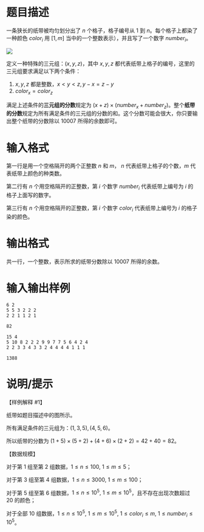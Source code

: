 # 题目描述

一条狭长的纸带被均匀划分出了 $n$ 个格子，格子编号从 $1$ 到 $n$。每个格子上都染了一种颜色 $color_i$ 用 $[1,m]$ 当中的一个整数表示），并且写了一个数字 $number_i$。

![](file://sum.png)

定义一种特殊的三元组：$(x,y,z)$，其中 $x,y,z$ 都代表纸带上格子的编号，这里的三元组要求满足以下两个条件：

1. $x,y,z$ 都是整数，$x<y<z,y-x=z-y$
2. $color_x = color_z$

满足上述条件的**三元组的分数**规定为 $(x+z) \times (number_x+number_z)$。整个**纸带的分数**规定为所有满足条件的三元组的分数的和。这个分数可能会很大，你只要输出整个纸带的分数除以 $10007$ 所得的余数即可。

# 输入格式

第一行是用一个空格隔开的两个正整数 $n$ 和 $m$， $n$ 代表纸带上格子的个数，$m$ 代表纸带上颜色的种类数。

第二行有 $n$ 个用空格隔开的正整数，第 $i$ 个数字 $number_i$ 代表纸带上编号为 $i$ 的格子上面写的数字。

第三行有 $n$ 个用空格隔开的正整数，第 $i$ 个数字 $color_i$ 代表纸带上编号为 $i$ 的格子染的颜色。

# 输出格式

共一行，一个整数，表示所求的纸带分数除以 $10007$ 所得的余数。

# 输入输出样例

```input1
6 2
5 5 3 2 2 2
2 2 1 1 2 1
```

```output1
82
```

```input2
15 4
5 10 8 2 2 2 9 9 7 7 5 6 4 2 4
2 2 3 3 4 3 3 2 4 4 4 4 1 1 1
```

```output2
1388
```

# 说明/提示

【样例解释 #1】

纸带如题目描述中的图所示。

所有满足条件的三元组为：$(1,3,5),(4,5,6)$。

所以纸带的分数为 $(1+5) \times (5+2) + (4+6) \times (2+2) = 42+40 = 82$。

【数据规模】

对于第 $1$ 组至第 $2$ 组数据，$1 \leq n \leq 100,~1 \leq m \leq 5$；

对于第 $3$ 组至第 $4$ 组数据，$1 \leq n \leq 3000,~1 \leq m \leq 100$；

对于第 $5$ 组至第 $6$ 组数据，$1 \leq n \leq {10}^5,~1 \leq m \leq {10}^5$，且不存在出现次数超过 $20$ 的颜色；

对于全部 $10$ 组数据，$1 \leq n \leq {10}^5,~1 \leq m \leq {10}^5,~1 \leq color_i \leq m,~1 \leq number_i \leq {10}^5$。
